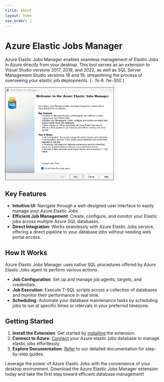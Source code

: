 ```yaml
---
title: About
layout: home
nav_order: 1
---
```


# Azure Elastic Jobs Manager

Azure Elastic Jobs Manager enables seamless management of Elastic Jobs in Azure directly from your desktop. This tool serves as an extension to Visual Studio versions 2017, 2019, and 2022, as well as SQL Server Management Studio versions 18 and 19, streamlining the process of overseeing your elastic job deployments.
{: .fs-6 .fw-300 }

<img src="media/landing-screen.png" style="width:70%; height:70%">

## Key Features
- **Intuitive UI**: Navigate through a well-designed user interface to easily manage your Azure Elastic Jobs.
- **Efficient Job Management**: Create, configure, and monitor your Elastic jobs across multiple Azure SQL databases.
- **Direct Integration**: Works seamlessly with Azure Elastic Jobs service, offering a direct pipeline to your database jobs without needing web portal access.

## How It Works
Azure Elastic Jobs Manager uses native SQL procedures offered by Azure Elastic Jobs agent to perform various actions.
- **Job Configuration**: Set up and manage job agents, targets, and credentials.
- **Job Execution**: Execute T-SQL scripts across a collection of databases and monitor their performance in real time.
- **Scheduling**: Automate your database maintenance tasks by scheduling jobs to run at specific times or intervals in your preferred timezone.

## Getting Started
1. **Install the Extension**: Get started by [installing](https://elasticjobsmanager.azureops.org/docs/installation.html)  the extension.
2. **Connect to Azure**: [Connect](https://elasticjobsmanager.azureops.org/docs/features/authentication.html) your Azure elastic jobs database to manage elastic jobs effortlessly.
3. **Explore Documentation**: [Refer](https://elasticjobsmanager.azureops.org/docs/features) to our detailed documentation for step-by-step guides.

Leverage the power of Azure Elastic Jobs with the convenience of your desktop environment. Download the Azure Elastic Jobs Manager extension today and take the first step toward efficient database management!
